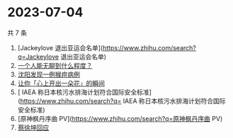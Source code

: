 # 2023-07-04

共 7 条

<!-- BEGIN -->
<!-- 最后更新时间 Tue Jul 04 2023 18:09:24 GMT+0800 (China Standard Time) -->

1. [Jackeylove 退出亚运会名单](https://www.zhihu.com/search?q=Jackeylove
   退出亚运会名单)
1. [一个人能无聊到什么程度？](https://www.zhihu.com/search?q=一个人能无聊到什么程度？)
1. [沈阳发现一例猴痘病例](https://www.zhihu.com/search?q=沈阳发现一例猴痘病例)
1. [让你「心上开出一朵花」的瞬间](https://www.zhihu.com/search?q=让你「心上开出一朵花」的瞬间)
1. [	IAEA
   称日本核污水排海计划符合国际安全标准](https://www.zhihu.com/search?q=	IAEA
   称日本核污水排海计划符合国际安全标准)
1. [原神枫丹序曲 PV](https://www.zhihu.com/search?q=原神枫丹序曲 PV)
1. [蔡徐坤回应](https://www.zhihu.com/search?q=蔡徐坤回应)

<!-- END -->
